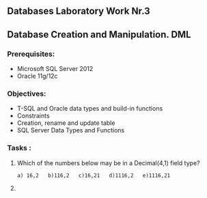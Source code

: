## Databases Laboratory Work Nr.3

## Database Creation and Manipulation. DML

### Prerequisites:
  - Microsoft SQL Server 2012
  - Oracle 11g/12c

### Objectives:
  - T-SQL and Oracle data types and build-in functions
  - Constraints
  - Creation, rename and update table
  - SQL Server Data Types and Functions
  
  
### Tasks :
 
 1.  Which of the numbers below may be in a Decimal(4,1) field type?
 
         a) 16,2   b)116,2   c)16,21   d)1116,2   e)1116,21
         
 2.
